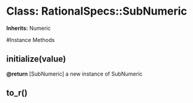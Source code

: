 # Class: RationalSpecs::SubNumeric
**Inherits:** Numeric
    




#Instance Methods
## initialize(value) [](#method-i-initialize)

**@return** [SubNumeric] a new instance of SubNumeric

## to_r() [](#method-i-to_r)

